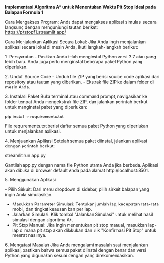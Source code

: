 **Implementasi Algoritma A\* untuk Menentukan Waktu Pit Stop Ideal pada
Balapan Formula 1**

Cara Mengakses Program: Anda dapat mengakses aplikasi simulasi secara
langsung dengan mengunjungi tautan berikut:
https://pitstopf1.streamlit.app/

Cara Menjalankan Aplikasi Secara Lokal: Jika Anda ingin menjalankan
aplikasi secara lokal di mesin Anda, ikuti langkah-langkah berikut:

1\. Persyaratan - Pastikan Anda telah menginstal Python versi 3.7 atau
yang lebih baru. Anda juga perlu menginstal beberapa paket Python yang
diperlukan.

2\. Unduh Source Code - Unduh file ZIP yang berisi source code aplikasi
dari repository atau tautan yang diberikan. - Ekstrak file ZIP ke dalam
folder di mesin Anda.

3\. Instalasi Paket Buka terminal atau command prompt, navigasikan ke
folder tempat Anda mengekstrak file ZIP, dan jalankan perintah berikut
untuk menginstal paket yang diperlukan:

pip install -r requirements.txt

File requirements.txt berisi daftar semua paket Python yang diperlukan
untuk menjalankan aplikasi.

4\. Menjalankan Aplikasi Setelah semua paket diinstal, jalankan aplikasi
dengan perintah berikut:

streamlit run app.py

Gantilah app.py dengan nama file Python utama Anda jika berbeda.
Aplikasi akan dibuka di browser default Anda pada alamat
http://localhost:8501.

5\. Menggunakan Aplikasi

\- Pilih Sirkuit: Dari menu dropdown di sidebar, pilih sirkuit balapan
yang ingin Anda simulasikan.
- Masukkan Parameter Simulasi: Tentukan jumlah lap, kecepatan rata-rata mobil, dan tingkat keausan ban per lap.
- Jalankan Simulasi: Klik tombol \"Jalankan Simulasi\" untuk melihat hasil simulasi dengan algoritma A\*.
- Pit Stop Manual: Jika ingin menentukan pit stop manual, masukkan lap-lap di mana pit stop akan
dilakukan dan klik \"Konfirmasi Pit Stop\" untuk melihat hasilnya.

6\. Mengatasi Masalah Jika Anda mengalami masalah saat menjalankan
aplikasi, pastikan bahwa semua paket diinstal dengan benar dan versi
Python yang digunakan sesuai dengan yang direkomendasikan.
